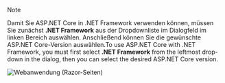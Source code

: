   > [!NOTE]
  > <span data-ttu-id="0cea2-101">Damit Sie ASP.NET Core in .NET Framework verwenden können, müssen Sie zunächst **.NET Framework** aus der Dropdownliste im Dialogfeld im linken Bereich auswählen. Anschließend können Sie die gewünschte ASP.NET Core-Version auswählen.</span><span class="sxs-lookup"><span data-stu-id="0cea2-101">To use ASP.NET Core with .NET Framework, you must first select **.NET Framework** from the leftmost drop-down in the dialog, then you can select the desired ASP.NET Core version.</span></span>

  ![Webanwendung (Razor-Seiten)](../tutorials/razor-pages/razor-pages-start/_static/np2.png)